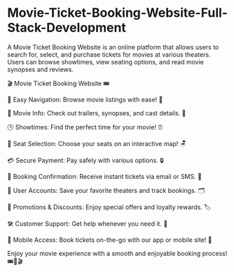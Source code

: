 # Movie-Ticket-Booking-Website-Full-Stack-Development
A Movie Ticket Booking Website is an online platform that allows users to search for, select, and purchase tickets for movies at various theaters. Users can browse showtimes, view seating options, and read movie synopses and reviews.

🎬 Movie Ticket Booking Website 🎟️

🌟 Easy Navigation: Browse movie listings with ease! 🧭

🎥 Movie Info: Check out trailers, synopses, and cast details. 🍿

🕒 Showtimes: Find the perfect time for your movie! ⏰

🎫 Seat Selection: Choose your seats on an interactive map! 🪑

💳 Secure Payment: Pay safely with various options. 🔒

📧 Booking Confirmation: Receive instant tickets via email or SMS. 📲

👤 User Accounts: Save your favorite theaters and track bookings. 🗂️

🎉 Promotions & Discounts: Enjoy special offers and loyalty rewards. 🏷️

🛠️ Customer Support: Get help whenever you need it. 🤝

📱 Mobile Access: Book tickets on-the-go with our app or mobile site! 🚀

Enjoy your movie experience with a smooth and enjoyable booking process! 🎟️🍿🎬
